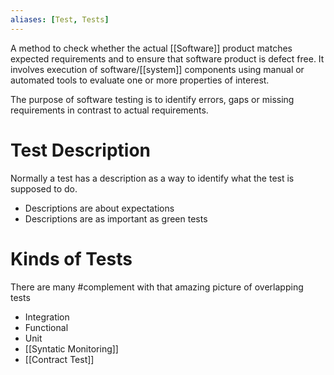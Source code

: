 ```yaml
---
aliases: [Test, Tests]
---
```


A method to check whether the actual [[Software]] product matches expected requirements and to ensure that software product is defect free. It involves execution of software/[[system]] components using manual or automated tools to evaluate one or more properties of interest.

The purpose of software testing is to identify errors, gaps or missing requirements in contrast to actual requirements.

# Test Description

Normally a test has a description as a way to identify what the test is supposed to do. 

- Descriptions are about expectations
- Descriptions are as important as green tests

# Kinds of Tests

There are many #complement  with that amazing picture of overlapping tests

- Integration
- Functional
- Unit
- [[Syntatic Monitoring]]
- [[Contract Test]]